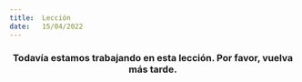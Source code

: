 ```yaml
---
title:  Lección
date:   15/04/2022
---
```


### <center>Todavía estamos trabajando en esta lección. Por favor, vuelva más tarde.</center>